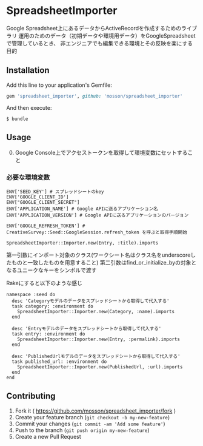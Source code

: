 # SpreadsheetImporter

Google Spreadsheet上にあるデータからActiveRecordを作成するためのライブラリ
運用のためのデータ（初期データや環境用データ）をGoogleSpreadsheetで管理しているとき、
非エンジニアでも編集できる環境とその反映を楽にする目的

## Installation

Add this line to your application's Gemfile:

```ruby
gem 'spreadsheet_importer', github: 'mosson/spreadsheet_importer'
```

And then execute:

    $ bundle

## Usage

0. Google Console上でアクセストークンを取得して環境変数にセットすること

### 必要な環境変数

```
ENV['SEED_KEY'] # スプレッドシートのkey
ENV['GOOGLE_CLIENT_ID']
ENV["GOOGLE_CLIENT_SECRET"]
ENV['APPLICATION_NAME'] # Google APIに送るアプリケーション名
ENV['APPLICATION_VERSION'] # Google APIに送るアプリケーションのバージョン

ENV['GOOGLE_REFRESH_TOKEN'] # CreativeSurvey::Seed::GoogleSession.refresh_token を呼ぶと取得手順開始
```

```
SpreadsheetImporter::Importer.new(Entry, :title).imports
```

第一引数にインポート対象のクラス(ワークシート名はクラス名をunderscoreしたものと一致したものを用意すること)
第二引数はfind_or_initialize_byの対象となるユニークなキーをシンボルで渡す

Rakeにすると以下のような感じ

```
namespace :seed do
  desc 'Categoryモデルのデータをスプレッドシートから取得して代入する'
  task category: :environment do
    SpreadsheetImporter::Importer.new(Category, :name).imports
  end

  desc 'Entryモデルのデータをスプレッドシートから取得して代入する'
  task entry: :environment do
    SpreadsheetImporter::Importer.new(Entry, :permalink).imports
  end

  desc 'PublishedUrlモデルのデータをスプレッドシートから取得して代入する'
  task published_url: :environment do
    SpreadsheetImporter::Importer.new(PublishedUrl, :url).imports
  end
end
```

## Contributing

1. Fork it ( https://github.com/mosson/spreadsheet_importer/fork )
2. Create your feature branch (`git checkout -b my-new-feature`)
3. Commit your changes (`git commit -am 'Add some feature'`)
4. Push to the branch (`git push origin my-new-feature`)
5. Create a new Pull Request

